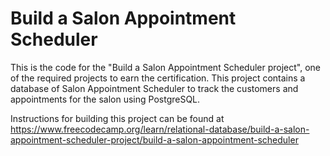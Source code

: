 # Build a Salon Appointment Scheduler

This is the code for the "Build a Salon Appointment Scheduler project", one of the required projects to earn the certification. This project contains a database of Salon Appointment Scheduler to track the customers and appointments for the salon using PostgreSQL.

Instructions for building this project can be found at https://www.freecodecamp.org/learn/relational-database/build-a-salon-appointment-scheduler-project/build-a-salon-appointment-scheduler